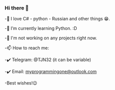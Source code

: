 ### Hi there 👋


-🔭 I love C# - python - Russian and other things 😁.
  
-🌱 I’m currently learning Python. :D

-🤔 I'm not working on any projects right now.

-📫 How to reach me:

-✔️ Telegram: @TJN32 (it can be variable)

-✔️ Email: myprogrammingone@outlook.com

-Best wishes!😉

